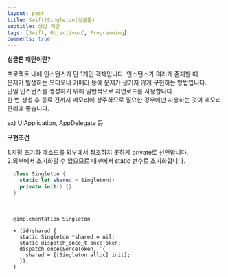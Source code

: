 ```yaml
---
layout: post
title: Swift)Singleton(싱글톤)
subtitle: 생성 패턴
tags: [Swift, Objective-C, Programming]
comments: true
---
```


<strong>싱글톤 패턴이란?</strong>

프로젝트 내에 인스턴스가 단 1개인 객체입니다. 인스턴스가 여러개 존재할 때 <br/>
문제가 발생하는 오디오나 카메라 등에 문제가 생기지 않게 구현하는 방법입니다. <br/>
단일 인스턴스를 생성하기 위해 일반적으로 지연로드를 사용합니다. <br/>
한 번 생성 후 종료 전까지 메모리에 상주하므로 필요한 경우에만 사용하는 것이 메모리 관리에 좋습니다.

ex) UIApplication, AppDelegate 등

 <strong>구현조건</strong>

1.지정 초기화 메소드를 외부에서 참조하지 못하게 private로 선언합니다. <br/>
2.외부에서 초기화할 수 없으므로 내부에서 static 변수로 초기화합니다.

```swift
  class Singleton {
    static let shared = Singleton()
    private init() {}
  }
```

<br/>

```objc
  @implementation Singleton

  + (id)shared {
    static Singleton *shared = nil;
    static dispatch_once_t onceToken;
    dispatch_once(&onceToken, ^{
      shared = [[Singleton alloc] init];
    });
  }
```

&nbsp;
